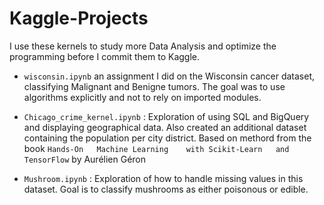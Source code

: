 # Kaggle-Projects

I use these kernels to study more Data Analysis and optimize the programming before I commit them to Kaggle.


- `wisconsin.ipynb` an assignment I did on the Wisconsin cancer dataset, classifying Malignant and Benigne tumors. The goal was to use algorithms explicitly and not to rely on imported modules.

- `Chicago_crime_kernel.ipynb` : Exploration of using SQL and BigQuery and displaying geographical data. Also created an additional dataset containing the population per city district. Based on methord from the book `Hands-On	Machine	Learning	with Scikit-Learn	and	TensorFlow` by Aurélien	Géron

- `Mushroom.ipynb` : Exploration of how to handle missing values in this dataset. Goal is to classify mushrooms as either poisonous or edible. 

